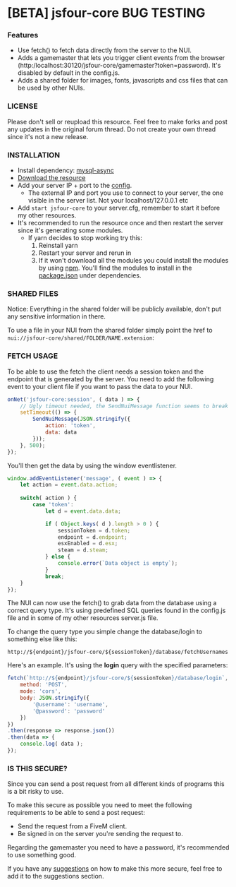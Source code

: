 # [BETA] jsfour-core BUG TESTING

### Features
* Use fetch() to fetch data directly from the server to the NUI.
* Adds a gamemaster that lets you trigger client events from the browser (http:/localhost:30120/jsfour-core/gamemaster?token=password). It's disabled by default in the config.js.
* Adds a shared folder for images, fonts, javascripts and css files that can be used by other NUIs.

### LICENSE
Please don't sell or reupload this resource. Feel free to make forks and post any updates in the original forum thread. Do not create your own thread since it's not a new release.

### INSTALLATION
* Install dependency: <a href="https://github.com/brouznouf/fivem-mysql-async">mysql-async</a>
* <a href="https://github.com/jonassvensson4/jsfour-core/">Download the resource</a>
* Add your server IP + port to the <a href="https://github.com/jonassvensson4/jsfour-core/blob/master/config.js">config</a>.
    * The external IP and port you use to connect to your server, the one visible in the server list. Not your localhost/127.0.0.1 etc
* Add `start jsfour-core` to your server.cfg, remember to start it before my other resources.
* It's recommended to run the resource once and then restart the server since it's generating some modules.
   * If yarn decides to stop working try this:
      1. Reinstall yarn
      2. Restart your server and rerun in
      3. If it won't download all the modules you could install the modules by using <a href="https://www.npmjs.com/get-npm">npm</a>. You'll find the modules to install in the <a href="https://github.com/jonassvensson4/jsfour-core/blob/master/package.json">package.json</a> under dependencies.

### SHARED FILES
Notice: Everything in the shared folder will be publicly available, don't put any sensitive information in there.

To use a file in your NUI from the shared folder simply point the href to `nui://jsfour-core/shared/FOLDER/NAME.extension`:

### FETCH USAGE
To be able to use the fetch the client needs a session token and the endpoint that is generated by the server. You need to add the following event to your client file if you want to pass the data to your NUI.

```javascript
onNet('jsfour-core:session', ( data ) => {
    // Ugly timeout needed, the SendNuiMessage function seems to break without it.
    setTimeout(() => {
        SendNuiMessage(JSON.stringify({
            action: 'token',
            data: data
        })); 
    }, 500);
});
```

You'll then get the data by using the window eventlistener.
```javascript
window.addEventListener('message', ( event ) => {
    let action = event.data.action;
    
    switch( action ) {
        case 'token':
            let d = event.data.data;

            if ( Object.keys( d ).length > 0 ) {
                sessionToken = d.token;
                endpoint = d.endpoint;
                esxEnabled = d.esx;
                steam = d.steam;
            } else {
                console.error(`Data object is empty`);
            }
            break;
    }
});
```
The NUI can now use the fetch() to grab data from the database using a correct query type. It's using predefined SQL queries found in the config.js file and in some of my other resources server.js file.


To change the query type you simple change the database/login to something else like this: 

`http://${endpoint}/jsfour-core/${sessionToken}/database/fetchUsernames`

Here's an example. It's using the **login** query with the specified parameters:
```javascript
fetch(`http://${endpoint}/jsfour-core/${sessionToken}/database/login`, {
    method: 'POST',
    mode: 'cors',
    body: JSON.stringify({
        '@username': 'username',
        '@password': 'password'
    })
})
.then(response => response.json())
.then(data => {
    console.log( data );
});
```

### IS THIS SECURE?
Since you can send a post request from all different kinds of programs this is a bit risky to use. 

To make this secure as possible you need to meet the following requirements to be able to send a post request:
* Send the request from a FiveM client.
* Be signed in on the server you're sending the request to.

Regarding the gamemaster you need to have a password, it's recommended to use something good.

If you have any <a href="https://github.com/jonassvensson4/jsfour-core/issues">suggestions</a> on how to make this more secure, feel free to add it to the suggestions section.

